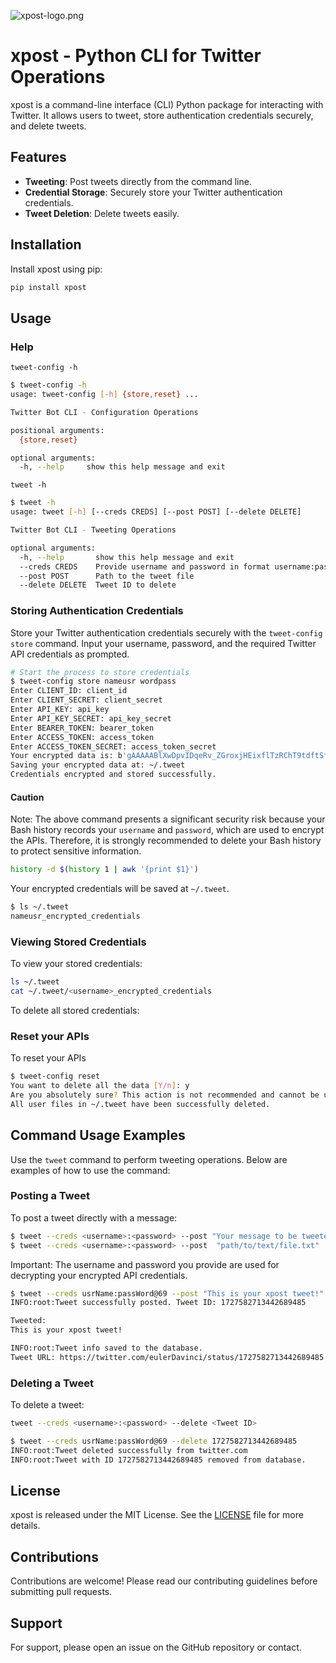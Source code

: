 ![xpost-logo.png](xpost-logo.png)


# xpost - Python CLI for Twitter Operations

xpost is a command-line interface (CLI) Python package for interacting with Twitter. It allows users to tweet, store authentication credentials securely, and delete tweets.

## Features

- **Tweeting**: Post tweets directly from the command line.
- **Credential Storage**: Securely store your Twitter authentication credentials.
- **Tweet Deletion**: Delete tweets easily.

## Installation

Install xpost using pip:

```bash
pip install xpost
```

## Usage

### Help
`tweet-config -h`
```bash
$ tweet-config -h
usage: tweet-config [-h] {store,reset} ...

Twitter Bot CLI - Configuration Operations

positional arguments:
  {store,reset}

optional arguments:
  -h, --help     show this help message and exit
```


`tweet -h
`
```bash
$ tweet -h
usage: tweet [-h] [--creds CREDS] [--post POST] [--delete DELETE]

Twitter Bot CLI - Tweeting Operations

optional arguments:
  -h, --help       show this help message and exit
  --creds CREDS    Provide username and password in format username:password
  --post POST      Path to the tweet file
  --delete DELETE  Tweet ID to delete
```

### Storing Authentication Credentials

Store your Twitter authentication credentials securely with the `tweet-config store` command. Input your username, password, and the required Twitter API credentials as prompted.

```bash
# Start the process to store credentials
$ tweet-config store nameusr wordpass
Enter CLIENT_ID: client_id
Enter CLIENT_SECRET: client_secret
Enter API_KEY: api_key
Enter API_KEY_SECRET: api_key_secret
Enter BEARER_TOKEN: bearer_token
Enter ACCESS_TOKEN: access_token
Enter ACCESS_TOKEN_SECRET: access_token_secret
Your encrypted data is: b'gAAAAABlXwDpvIDqeRv_ZGroxjHEixflTzRChT9tdftSf6egl1k5gQWfghcsEMNkqGbS0FH2g7YsN9WhMNZLSvKOzUqdbm_Hbo279K8B-OwUc2UqhAxPiNdj-RhwUIFXs5G3ZJrHQDixh-O6JzSCbjJKBo9-7Hdf0bU3h5X8_SNJOh6fcxOnK1tyE1WZ-bkke0vu2h0_ZCl9_vGXRLRLdKpYxiAl07tFmMcceeuRb7q1ZE1zyjBMmdUcWjmAzwMkMYdW5NLtj-MS3eEwyLO-x9LEYMLgIWYBVjezk1anGDwerHrt4eI_MJn9DYuRAPw8Hzy7MAJEKezJgNYOXg8p9TY3YXDHCwm4vczqMW0arpFFfLR4s_dDMaYGVEgnSMTKa_yLQ-MytLBJ'
Saving your encrypted data at: ~/.tweet
Credentials encrypted and stored successfully.
```

#### Caution
Note: The above command presents a significant security risk because your Bash history records your `username` and `password`, which are used to encrypt the APIs. Therefore, it is strongly recommended to delete your Bash history to protect sensitive information.

```bash
history -d $(history 1 | awk '{print $1}')
```

Your encrypted credentials will be saved at `~/.tweet`.
```bash
$ ls ~/.tweet
nameusr_encrypted_credentials
```

### Viewing Stored Credentials

To view your stored credentials:

```bash
ls ~/.tweet
cat ~/.tweet/<username>_encrypted_credentials
```


To delete all stored credentials:
### Reset your APIs

To reset your APIs
```bash
$ tweet-config reset
You want to delete all the data [Y/n]: y
Are you absolutely sure? This action is not recommended and cannot be undone. It will also delete your production API keys. To confirm deletion, type 'Y'. To cancel, type 'N': y
All user files in ~/.tweet have been successfully deleted.
```

## Command Usage Examples

Use the `tweet` command to perform tweeting operations. Below are examples of how to use the command:

### Posting a Tweet

To post a tweet directly with a message:


```bash
$ tweet --creds <username>:<password> --post "Your message to be tweeted"
$ tweet --creds <username>:<password> --post  "path/to/text/file.txt"
```

Important: The username and password you provide are used for decrypting your encrypted API credentials.


```bash
$ tweet --creds usrName:passWord@69 --post "This is your xpost tweet!"
INFO:root:Tweet successfully posted. Tweet ID: 1727582713442689485

Tweeted:
This is your xpost tweet!

INFO:root:Tweet info saved to the database.
Tweet URL: https://twitter.com/eulerDavinci/status/1727582713442689485
```


### Deleting a Tweet

To delete a tweet:

```bash
tweet --creds <username>:<password> --delete <Tweet ID>
```

```bash
$ tweet --creds usrName:passWord@69 --delete 1727582713442689485
INFO:root:Tweet deleted successfully from twitter.com
INFO:root:Tweet with ID 1727582713442689485 removed from database.
```



## License

xpost is released under the MIT License. See the [LICENSE](LICENSE) file for more details.

## Contributions

Contributions are welcome! Please read our contributing guidelines before submitting pull requests.

## Support

For support, please open an issue on the GitHub repository or contact.

